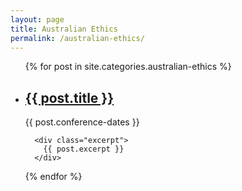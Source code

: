 ```yaml
---
layout: page
title: Australian Ethics
permalink: /australian-ethics/
---
```


<ul class="post-list events">
  {% for post in site.categories.australian-ethics %}
    <li class="post">
      <h2><a class="post-link" href="{{ post.url | prepend: site.baseurl }}">{{ post.title }}</a></h2>
      <span class="post-meta">{{ post.conference-dates }}</span>

      <div class="excerpt">
        {{ post.excerpt }}
      </div>
      
   </li>
  {% endfor %}
</ul>